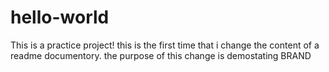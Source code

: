 # hello-world
This is a practice project!
this is the first time that i change the content of a readme documentory.
the purpose of this change is demostating BRAND
